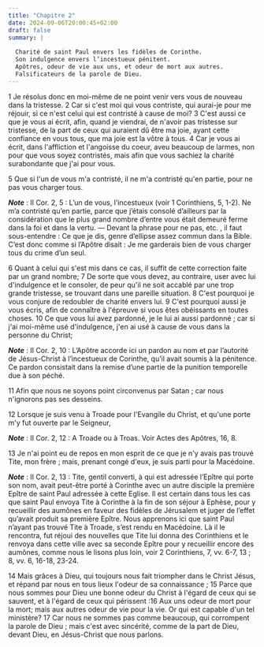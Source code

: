 ```yaml
---
title: "Chapitre 2"
date: 2024-09-06T20:00:45+02:00
draft: false
summary: |
  
  Charité de saint Paul envers les fidèles de Corinthe.
  Son indulgence envers l’incestueux pénitent.
  Apôtres, odeur de vie aux uns, et odeur de mort aux autres.
  Falsificateurs de la parole de Dieu.
---
```



1 Je résolus donc en moi-même de ne point venir vers vous de nouveau dans la tristesse. 2 Car si c'est moi qui vous contriste, qui aurai-je pour me réjouir, si ce n'est celui qui est contristé à cause de moi? 3 C'est aussi ce que je vous ai écrit, afin, quand je viendrai, de n'avoir pas tristesse sur tristesse, de la part de ceux qui auraient dû être ma joie, ayant cette confiance en vous tous, que ma joie est la vôtre à tous. 4 Car je vous ai écrit, dans l'affliction et l'angoisse du coeur, aveu beaucoup de larmes, non pour que vous soyez contristés, mais afin que vous sachiez la charité surabondante que j'ai pour vous.


5 Que si l'un de vous m'a contristé, il ne m'a contristé qu'en partie, pour ne pas vous charger tous.

***Note*** :  II Cor. 2, 5 : L’un de vous, l’incestueux (voir 1 Corinthiens, 5, 1-2). Ne m’a contristé qu’en partie, parce que j’étais consolé d’ailleurs par la considération que le plus grand nombre d’entre vous était demeuré ferme dans la foi et dans la vertu. ― Devant la phrase pour ne pas, etc. , il faut sous-entendre : Ce que je dis, genre d’ellipse assez commun dans la Bible. C’est donc comme si l’Apôtre disait : Je me garderais bien de vous charger tous du crime d’un seul.

6 Quant à celui qui s'est mis dans ce cas, il suffit de cette correction faite par un grand nombre; 7 De sorte que vous devez, au contraire, user avec lui d'indulgence et le consoler, de peur qu'il ne soit accablé par une trop grande tristesse, se trouvant dans une pareille situation. 8 C'est pourquoi je vous conjure de redoubler de charité envers lui. 9 C'est pourquoi aussi je vous écris, afin de connaître à l'épreuve si vous êtes obéissants en toutes choses. 10 Ce que vous lui avez pardonné, je le lui ai aussi pardonné ; car si j'ai moi-même usé d'indulgence, j'en ai usé à cause de vous dans la personne du Christ;

***Note*** :  II Cor. 2, 10 : L’Apôtre accorde ici un pardon au nom et par l’autorité de Jésus-Christ à l’incestueux de Corinthe, qu’il avait soumis à la pénitence. Ce pardon consistait dans la remise d’une partie de la punition temporelle due à son péché.

11 Afin que nous ne soyons point circonvenus par Satan ; car nous n'ignorons pas ses desseins.


12 Lorsque je suis venu à Troade pour l'Evangile du Christ, et qu'une porte m'y fut ouverte par le Seigneur,

***Note*** :  II Cor. 2, 12 : A Troade ou à Troas. Voir Actes des Apôtres, 16, 8.

13 Je n'ai point eu de repos en mon esprit de ce que je n'y avais pas trouvé Tite, mon frère ; mais, prenant congé d'eux, je suis parti pour la Macédoine.

***Note*** :  II Cor. 2, 13 : Tite, gentil converti, à qui est adressée l’Epître qui porte son nom, avait peut-être porté à Corinthe avec un autre disciple la première Epître de saint Paul adressée à cette Eglise. Il est certain dans tous les cas que saint Paul envoya Tite à Corinthe à la fin de son séjour à Ephèse, pour y recueillir des aumônes en faveur des fidèles de Jérusalem et juger de l’effet qu’avait produit sa première Epître. Nous apprenons ici que saint Paul n’ayant pas trouvé Tite à Troade, s’est rendu en Macédoine. Là il le rencontra, fut réjoui des nouvelles que Tite lui donna des Corinthiens et le renvoya dans cette ville avec sa seconde Epître pour y recueillir encore des aumônes, comme nous le lisons plus loin, voir 2 Corinthiens, 7, vv. 6-7, 13 ; 8, vv. 6, 16-18, 23-24.


14 Mais grâces à Dieu, qui toujours nous fait triompher dans le Christ Jésus, et répand par nous en tous lieux l'odeur de sa connaissance ; 15 Parce que nous sommes pour Dieu une bonne odeur du Christ à l'égard de ceux qui se sauvent, et à l'égard de ceux qui périssent :16 Aux uns odeur de mort pour la mort; mais aux autres odeur de vie pour la vie. Or qui est capable d'un tel ministère? 17 Car nous ne sommes pas comme beaucoup, qui corrompent la parole de Dieu ; mais c'est avec sincérité, comme de la part de Dieu, devant Dieu, en Jésus-Christ que nous parlons.

